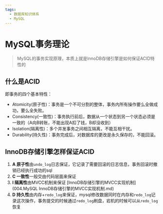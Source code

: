 ```yaml
---
tags:
  - 数据库知识体系
  - MySQL
---
```

# MySQL事务理论

> MySQL的事务实现原理，本质上就是InnoDB存储引擎是如何保证ACID特性的

## 什么是ACID
即事务的四个基本特性：
- Atomicity(原子性)：事务是一个不可分割的整体，事务内所有操作要么全做成功，要么全失败。
- Consistency(一致性)：事务执行前后，数据从一个状态到另一个状态必须是一致的（A向B转账，不能出现A扣了钱，B却没收到）
- Isolation(隔离性)：多个并发事务之间相互隔离，不能互相干扰。
- Durability(持久性)：事务完成后，对数据库的更改是永久保存的，不能回滚。

## InnoDB存储引擎怎样保证ACID
1. **A 原子性**由`undo_log`日志保证，它记录了需要回滚的日志信息，事务回滚时撤销已经执行成功的sql
2. **C 一致性**一般交由代码层面来保证
3. **I 隔离性**由MVCC机制来保证 [InnoDB存储引擎的MVCC实现机制](004.MySQL InnoDB存储引擎的MVCC实现机制.md)
4. **D 持久性**由内存+`redo_log`来保证，mysql修改数据同时在内存和`redo_log`记录这次操作，事务提交的时候通过`redo_log`刷盘，宕机的时候可以从`redo_log`恢复